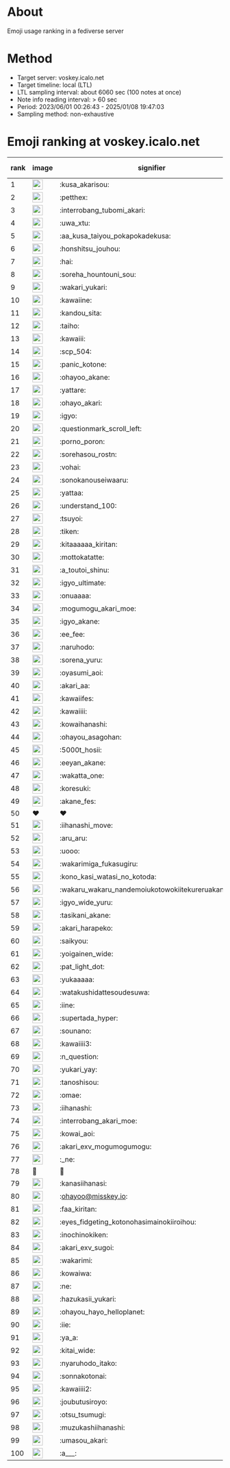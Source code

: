 # About
Emoji usage ranking in a fediverse server

# Method
- Target server: voskey.icalo.net
- Target timeline: local (LTL)
- LTL sampling interval: about 6060 sec (100 notes at once)
- Note info reading interval: > 60 sec
- Period: 2023/06/01 00:26:43 - 2025/01/08 19:47:03 
- Sampling method: non-exhaustive

# Emoji ranking at voskey.icalo.net

|rank|image|signifier|type|frequency score|
|----|----|----|----|----|
|1|<img height="24" src="https://voskey.icalo.net/emoji/kusa_akarisou.webp">|:kusa_akarisou:|custom|37030|
|2|<img height="24" src="https://voskey.icalo.net/emoji/petthex.webp">|:petthex:|custom|29014|
|3|<img height="24" src="https://voskey.icalo.net/emoji/interrobang_tubomi_akari.webp">|:interrobang_tubomi_akari:|custom|14935|
|4|<img height="24" src="https://voskey.icalo.net/emoji/uwa_xtu.webp">|:uwa_xtu:|custom|12649|
|5|<img height="24" src="https://voskey.icalo.net/emoji/aa_kusa_taiyou_pokapokadekusa.webp">|:aa_kusa_taiyou_pokapokadekusa:|custom|11828|
|6|<img height="24" src="https://voskey.icalo.net/emoji/honshitsu_jouhou.webp">|:honshitsu_jouhou:|custom|10292|
|7|<img height="24" src="https://voskey.icalo.net/emoji/hai.webp">|:hai:|custom|8814|
|8|<img height="24" src="https://voskey.icalo.net/emoji/soreha_hountouni_sou.webp">|:soreha_hountouni_sou:|custom|7572|
|9|<img height="24" src="https://voskey.icalo.net/emoji/wakari_yukari.webp">|:wakari_yukari:|custom|7242|
|10|<img height="24" src="https://voskey.icalo.net/emoji/kawaiine.webp">|:kawaiine:|custom|7188|
|11|<img height="24" src="https://voskey.icalo.net/emoji/kandou_sita.webp">|:kandou_sita:|custom|7055|
|12|<img height="24" src="https://voskey.icalo.net/emoji/taiho.webp">|:taiho:|custom|6991|
|13|<img height="24" src="https://voskey.icalo.net/emoji/kawaiii.webp">|:kawaiii:|custom|6783|
|14|<img height="24" src="https://voskey.icalo.net/emoji/scp_504.webp">|:scp_504:|custom|6061|
|15|<img height="24" src="https://voskey.icalo.net/emoji/panic_kotone.webp">|:panic_kotone:|custom|6036|
|16|<img height="24" src="https://voskey.icalo.net/emoji/ohayoo_akane.webp">|:ohayoo_akane:|custom|5511|
|17|<img height="24" src="https://voskey.icalo.net/emoji/yattare.webp">|:yattare:|custom|5021|
|18|<img height="24" src="https://voskey.icalo.net/emoji/ohayo_akari.webp">|:ohayo_akari:|custom|4971|
|19|<img height="24" src="https://voskey.icalo.net/emoji/igyo.webp">|:igyo:|custom|4947|
|20|<img height="24" src="https://voskey.icalo.net/emoji/questionmark_scroll_left.webp">|:questionmark_scroll_left:|custom|4800|
|21|<img height="24" src="https://voskey.icalo.net/emoji/porno_poron.webp">|:porno_poron:|custom|4567|
|22|<img height="24" src="https://voskey.icalo.net/emoji/sorehasou_rostn.webp">|:sorehasou_rostn:|custom|4472|
|23|<img height="24" src="https://voskey.icalo.net/emoji/vohai.webp">|:vohai:|custom|4441|
|24|<img height="24" src="https://voskey.icalo.net/emoji/sonokanouseiwaaru.webp">|:sonokanouseiwaaru:|custom|4427|
|25|<img height="24" src="https://voskey.icalo.net/emoji/yattaa.webp">|:yattaa:|custom|4184|
|26|<img height="24" src="https://voskey.icalo.net/emoji/understand_100.webp">|:understand_100:|custom|3948|
|27|<img height="24" src="https://voskey.icalo.net/emoji/tsuyoi.webp">|:tsuyoi:|custom|3867|
|28|<img height="24" src="https://voskey.icalo.net/emoji/tiken.webp">|:tiken:|custom|3852|
|29|<img height="24" src="https://voskey.icalo.net/emoji/kitaaaaaa_kiritan.webp">|:kitaaaaaa_kiritan:|custom|3773|
|30|<img height="24" src="https://voskey.icalo.net/emoji/mottokatatte.webp">|:mottokatatte:|custom|3723|
|31|<img height="24" src="https://voskey.icalo.net/emoji/a_toutoi_shinu.webp">|:a_toutoi_shinu:|custom|3651|
|32|<img height="24" src="https://voskey.icalo.net/emoji/igyo_ultimate.webp">|:igyo_ultimate:|custom|3593|
|33|<img height="24" src="https://voskey.icalo.net/emoji/onuaaaa.webp">|:onuaaaa:|custom|3314|
|34|<img height="24" src="https://voskey.icalo.net/emoji/mogumogu_akari_moe.webp">|:mogumogu_akari_moe:|custom|3095|
|35|<img height="24" src="https://voskey.icalo.net/emoji/igyo_akane.webp">|:igyo_akane:|custom|3078|
|36|<img height="24" src="https://voskey.icalo.net/emoji/ee_fee.webp">|:ee_fee:|custom|3070|
|37|<img height="24" src="https://voskey.icalo.net/emoji/naruhodo.webp">|:naruhodo:|custom|3057|
|38|<img height="24" src="https://voskey.icalo.net/emoji/sorena_yuru.webp">|:sorena_yuru:|custom|2975|
|39|<img height="24" src="https://voskey.icalo.net/emoji/oyasumi_aoi.webp">|:oyasumi_aoi:|custom|2965|
|40|<img height="24" src="https://voskey.icalo.net/emoji/akari_aa.webp">|:akari_aa:|custom|2945|
|41|<img height="24" src="https://voskey.icalo.net/emoji/kawaiifes.webp">|:kawaiifes:|custom|2912|
|42|<img height="24" src="https://voskey.icalo.net/emoji/kawaiiii.webp">|:kawaiiii:|custom|2910|
|43|<img height="24" src="https://voskey.icalo.net/emoji/kowaihanashi.webp">|:kowaihanashi:|custom|2828|
|44|<img height="24" src="https://voskey.icalo.net/emoji/ohayou_asagohan.webp">|:ohayou_asagohan:|custom|2741|
|45|<img height="24" src="https://voskey.icalo.net/emoji/5000t_hosii.webp">|:5000t_hosii:|custom|2657|
|46|<img height="24" src="https://voskey.icalo.net/emoji/eeyan_akane.webp">|:eeyan_akane:|custom|2626|
|47|<img height="24" src="https://voskey.icalo.net/emoji/wakatta_one.webp">|:wakatta_one:|custom|2624|
|48|<img height="24" src="https://voskey.icalo.net/emoji/koresuki.webp">|:koresuki:|custom|2622|
|49|<img height="24" src="https://voskey.icalo.net/emoji/akane_fes.webp">|:akane_fes:|custom|2620|
|50|❤|❤|unicode|2618|
|51|<img height="24" src="https://voskey.icalo.net/emoji/iihanashi_move.webp">|:iihanashi_move:|custom|2603|
|52|<img height="24" src="https://voskey.icalo.net/emoji/aru_aru.webp">|:aru_aru:|custom|2598|
|53|<img height="24" src="https://voskey.icalo.net/emoji/uooo.webp">|:uooo:|custom|2542|
|54|<img height="24" src="https://voskey.icalo.net/emoji/wakarimiga_fukasugiru.webp">|:wakarimiga_fukasugiru:|custom|2517|
|55|<img height="24" src="https://voskey.icalo.net/emoji/kono_kasi_watasi_no_kotoda.webp">|:kono_kasi_watasi_no_kotoda:|custom|2472|
|56|<img height="24" src="https://voskey.icalo.net/emoji/wakaru_wakaru_nandemoiukotowokiitekureruakanetyan.webp">|:wakaru_wakaru_nandemoiukotowokiitekureruakanetyan:|custom|2448|
|57|<img height="24" src="https://voskey.icalo.net/emoji/igyo_wide_yuru.webp">|:igyo_wide_yuru:|custom|2422|
|58|<img height="24" src="https://voskey.icalo.net/emoji/tasikani_akane.webp">|:tasikani_akane:|custom|2421|
|59|<img height="24" src="https://voskey.icalo.net/emoji/akari_harapeko.webp">|:akari_harapeko:|custom|2380|
|60|<img height="24" src="https://voskey.icalo.net/emoji/saikyou.webp">|:saikyou:|custom|2292|
|61|<img height="24" src="https://voskey.icalo.net/emoji/yoigainen_wide.webp">|:yoigainen_wide:|custom|2275|
|62|<img height="24" src="https://voskey.icalo.net/emoji/pat_light_dot.webp">|:pat_light_dot:|custom|2272|
|63|<img height="24" src="https://voskey.icalo.net/emoji/yukaaaaa.webp">|:yukaaaaa:|custom|2272|
|64|<img height="24" src="https://voskey.icalo.net/emoji/watakushidattesoudesuwa.webp">|:watakushidattesoudesuwa:|custom|2211|
|65|<img height="24" src="https://voskey.icalo.net/emoji/iine.webp">|:iine:|custom|2157|
|66|<img height="24" src="https://voskey.icalo.net/emoji/supertada_hyper.webp">|:supertada_hyper:|custom|2073|
|67|<img height="24" src="https://voskey.icalo.net/emoji/sounano.webp">|:sounano:|custom|2072|
|68|<img height="24" src="https://voskey.icalo.net/emoji/kawaiiii3.webp">|:kawaiiii3:|custom|2065|
|69|<img height="24" src="https://voskey.icalo.net/emoji/n_question.webp">|:n_question:|custom|2028|
|70|<img height="24" src="https://voskey.icalo.net/emoji/yukari_yay.webp">|:yukari_yay:|custom|1988|
|71|<img height="24" src="https://voskey.icalo.net/emoji/tanoshisou.webp">|:tanoshisou:|custom|1947|
|72|<img height="24" src="https://voskey.icalo.net/emoji/omae.webp">|:omae:|custom|1944|
|73|<img height="24" src="https://voskey.icalo.net/emoji/iihanashi.webp">|:iihanashi:|custom|1912|
|74|<img height="24" src="https://voskey.icalo.net/emoji/interrobang_akari_moe.webp">|:interrobang_akari_moe:|custom|1857|
|75|<img height="24" src="https://voskey.icalo.net/emoji/kowai_aoi.webp">|:kowai_aoi:|custom|1855|
|76|<img height="24" src="https://voskey.icalo.net/emoji/akari_exv_mogumogumogu.webp">|:akari_exv_mogumogumogu:|custom|1830|
|77|<img height="24" src="https://voskey.icalo.net/emoji/_ne.webp">|:_ne:|custom|1804|
|78|🤔|🤔|unicode|1800|
|79|<img height="24" src="https://voskey.icalo.net/emoji/kanasiihanasi.webp">|:kanasiihanasi:|custom|1786|
|80|<img height="24" src="https://voskey.icalo.net/emoji/ohayoo.webp">|:ohayoo@misskey.io:|custom|1769|
|81|<img height="24" src="https://voskey.icalo.net/emoji/faa_kiritan.webp">|:faa_kiritan:|custom|1757|
|82|<img height="24" src="https://voskey.icalo.net/emoji/eyes_fidgeting_kotonohasimainokiiroihou.webp">|:eyes_fidgeting_kotonohasimainokiiroihou:|custom|1725|
|83|<img height="24" src="https://voskey.icalo.net/emoji/inochinokiken.webp">|:inochinokiken:|custom|1712|
|84|<img height="24" src="https://voskey.icalo.net/emoji/akari_exv_sugoi.webp">|:akari_exv_sugoi:|custom|1704|
|85|<img height="24" src="https://voskey.icalo.net/emoji/wakarimi.webp">|:wakarimi:|custom|1689|
|86|<img height="24" src="https://voskey.icalo.net/emoji/kowaiwa.webp">|:kowaiwa:|custom|1688|
|87|<img height="24" src="https://voskey.icalo.net/emoji/ne.webp">|:ne:|custom|1687|
|88|<img height="24" src="https://voskey.icalo.net/emoji/hazukasii_yukari.webp">|:hazukasii_yukari:|custom|1652|
|89|<img height="24" src="https://voskey.icalo.net/emoji/ohayou_hayo_helloplanet.webp">|:ohayou_hayo_helloplanet:|custom|1651|
|90|<img height="24" src="https://voskey.icalo.net/emoji/iie.webp">|:iie:|custom|1636|
|91|<img height="24" src="https://voskey.icalo.net/emoji/ya_a.webp">|:ya_a:|custom|1625|
|92|<img height="24" src="https://voskey.icalo.net/emoji/kitai_wide.webp">|:kitai_wide:|custom|1612|
|93|<img height="24" src="https://voskey.icalo.net/emoji/nyaruhodo_itako.webp">|:nyaruhodo_itako:|custom|1565|
|94|<img height="24" src="https://voskey.icalo.net/emoji/sonnakotonai.webp">|:sonnakotonai:|custom|1532|
|95|<img height="24" src="https://voskey.icalo.net/emoji/kawaiiii2.webp">|:kawaiiii2:|custom|1526|
|96|<img height="24" src="https://voskey.icalo.net/emoji/joubutusiroyo.webp">|:joubutusiroyo:|custom|1481|
|97|<img height="24" src="https://voskey.icalo.net/emoji/otsu_tsumugi.webp">|:otsu_tsumugi:|custom|1474|
|98|<img height="24" src="https://voskey.icalo.net/emoji/muzukashiihanashi.webp">|:muzukashiihanashi:|custom|1471|
|99|<img height="24" src="https://voskey.icalo.net/emoji/umasou_akari.webp">|:umasou_akari:|custom|1443|
|100|<img height="24" src="https://voskey.icalo.net/emoji/a___.webp">|:a___:|custom|1411|
